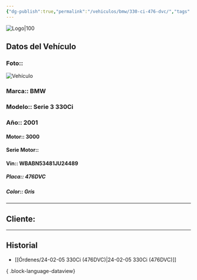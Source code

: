 ```yaml
---
{"dg-publish":true,"permalink":"/vehiculos/bmw/330-ci-476-dvc/","tags":["BMW"]}
---
```


![Logo|100](https://lh3.googleusercontent.com/drive-viewer/AEYmBYSpcK6uqBUJHU1Zm8MP7HBK8KT1E9hSR1Ft4JQwDPtpQiFoL4c1ncHqULCwO1olD-1WG5Kk9U-jh7jaZPXfqyxL0-aeRg=s1600)

## Datos del Vehículo 
### Foto:: 
![Vehículo](https://lh3.googleusercontent.com/drive-viewer/AEYmBYS5wPTQgxtX8bDBWlvIeiY4eCC9Mva7c8y7pHKBeCdwmrdmxq4k_ZOSCLMceDaecq38rzZnkEg_6mDi8bSJIZsyNIeHPw=s1600)

### Marca:: BMW
### Modelo:: Serie 3 330Ci
### Año:: 2001
#### Motor:: 3000
#### Serie Motor:: 
#### Vin:: WBABN53481JU24489
##### Placa:: 476DVC
##### Color:: Gris
---

## Cliente:



---

## Historial

- [[Órdenes/24-02-05 330Ci (476DVC)\|24-02-05 330Ci (476DVC)]]

{ .block-language-dataview} 